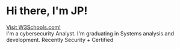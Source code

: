 <h1>Hi there, I'm JP!</h1>

<a href="https://www.w3schools.com/">Visit W3Schools.com!</a><br>
I'm a cybersecurity Analyst. I'm graduating in Systems analysis and development. Recently Security + Certified

